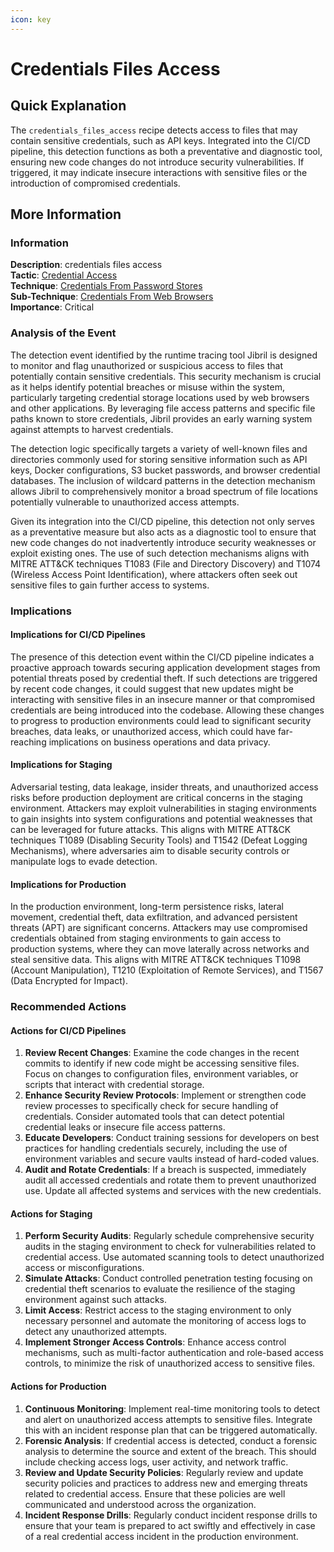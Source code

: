 ```yaml
---
icon: key
---
```


# Credentials Files Access

## Quick Explanation

The `credentials_files_access` recipe detects access to files that may contain sensitive credentials, such as API keys. Integrated into the CI/CD pipeline, this detection functions as both a preventative and diagnostic tool, ensuring new code changes do not introduce security vulnerabilities. If triggered, it may indicate insecure interactions with sensitive files or the introduction of compromised credentials.

## More Information

### Information

**Description**: credentials files access\
**Tactic**: [Credential Access](https://jibril.garnet.ai/mitre/mitre/ta0006)\
**Technique**: [Credentials From Password Stores](https://jibril.garnet.ai/mitre/mitre/ta0006/t1555)\
**Sub-Technique**: [Credentials From Web Browsers](https://jibril.garnet.ai/mitre/mitre/ta0006/t1555/t1555.003)\
**Importance**: Critical

### Analysis of the Event

The detection event identified by the runtime tracing tool Jibril is designed to monitor and flag unauthorized or suspicious access to files that potentially contain sensitive credentials. This security mechanism is crucial as it helps identify potential breaches or misuse within the system, particularly targeting credential storage locations used by web browsers and other applications. By leveraging file access patterns and specific file paths known to store credentials, Jibril provides an early warning system against attempts to harvest credentials.

The detection logic specifically targets a variety of well-known files and directories commonly used for storing sensitive information such as API keys, Docker configurations, S3 bucket passwords, and browser credential databases. The inclusion of wildcard patterns in the detection mechanism allows Jibril to comprehensively monitor a broad spectrum of file locations potentially vulnerable to unauthorized access attempts.

Given its integration into the CI/CD pipeline, this detection not only serves as a preventative measure but also acts as a diagnostic tool to ensure that new code changes do not inadvertently introduce security weaknesses or exploit existing ones. The use of such detection mechanisms aligns with MITRE ATT\&CK techniques T1083 (File and Directory Discovery) and T1074 (Wireless Access Point Identification), where attackers often seek out sensitive files to gain further access to systems.

### Implications

#### Implications for CI/CD Pipelines

The presence of this detection event within the CI/CD pipeline indicates a proactive approach towards securing application development stages from potential threats posed by credential theft. If such detections are triggered by recent code changes, it could suggest that new updates might be interacting with sensitive files in an insecure manner or that compromised credentials are being introduced into the codebase. Allowing these changes to progress to production environments could lead to significant security breaches, data leaks, or unauthorized access, which could have far-reaching implications on business operations and data privacy.

#### Implications for Staging

Adversarial testing, data leakage, insider threats, and unauthorized access risks before production deployment are critical concerns in the staging environment. Attackers may exploit vulnerabilities in staging environments to gain insights into system configurations and potential weaknesses that can be leveraged for future attacks. This aligns with MITRE ATT\&CK techniques T1089 (Disabling Security Tools) and T1542 (Defeat Logging Mechanisms), where adversaries aim to disable security controls or manipulate logs to evade detection.

#### Implications for Production

In the production environment, long-term persistence risks, lateral movement, credential theft, data exfiltration, and advanced persistent threats (APT) are significant concerns. Attackers may use compromised credentials obtained from staging environments to gain access to production systems, where they can move laterally across networks and steal sensitive data. This aligns with MITRE ATT\&CK techniques T1098 (Account Manipulation), T1210 (Exploitation of Remote Services), and T1567 (Data Encrypted for Impact).

### Recommended Actions

#### Actions for CI/CD Pipelines

1. **Review Recent Changes**: Examine the code changes in the recent commits to identify if new code might be accessing sensitive files. Focus on changes to configuration files, environment variables, or scripts that interact with credential storage.
2. **Enhance Security Review Protocols**: Implement or strengthen code review processes to specifically check for secure handling of credentials. Consider automated tools that can detect potential credential leaks or insecure file access patterns.
3. **Educate Developers**: Conduct training sessions for developers on best practices for handling credentials securely, including the use of environment variables and secure vaults instead of hard-coded values.
4. **Audit and Rotate Credentials**: If a breach is suspected, immediately audit all accessed credentials and rotate them to prevent unauthorized use. Update all affected systems and services with the new credentials.

#### Actions for Staging

1. **Perform Security Audits**: Regularly schedule comprehensive security audits in the staging environment to check for vulnerabilities related to credential access. Use automated scanning tools to detect unauthorized access or misconfigurations.
2. **Simulate Attacks**: Conduct controlled penetration testing focusing on credential theft scenarios to evaluate the resilience of the staging environment against such attacks.
3. **Limit Access**: Restrict access to the staging environment to only necessary personnel and automate the monitoring of access logs to detect any unauthorized attempts.
4. **Implement Stronger Access Controls**: Enhance access control mechanisms, such as multi-factor authentication and role-based access controls, to minimize the risk of unauthorized access to sensitive files.

#### Actions for Production

1. **Continuous Monitoring**: Implement real-time monitoring tools to detect and alert on unauthorized access attempts to sensitive files. Integrate this with an incident response plan that can be triggered automatically.
2. **Forensic Analysis**: If credential access is detected, conduct a forensic analysis to determine the source and extent of the breach. This should include checking access logs, user activity, and network traffic.
3. **Review and Update Security Policies**: Regularly review and update security policies and practices to address new and emerging threats related to credential access. Ensure that these policies are well communicated and understood across the organization.
4. **Incident Response Drills**: Regularly conduct incident response drills to ensure that your team is prepared to act swiftly and effectively in case of a real credential access incident in the production environment.
